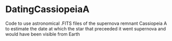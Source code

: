 # DatingCassiopeiaA
Code to use astronomical .FITS files of the supernova remnant Cassiopeia A to estimate the date at which the star that preceeded it went supernova and would have been visible from Earth
